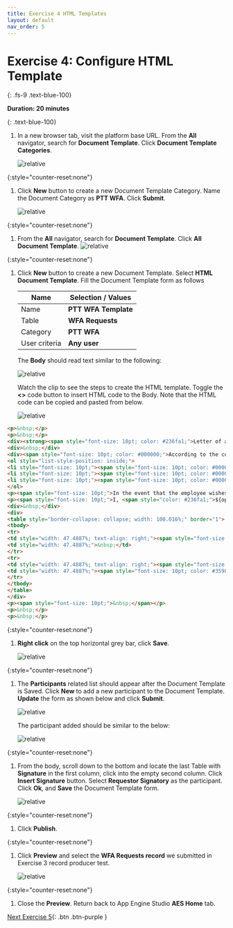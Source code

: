 ```yaml
---
title: Exercise 4 HTML Templates
layout: default
nav_order: 5
---
```


# Exercise 4: Configure HTML Template
{: .fs-9 .text-blue-100}

**Duration: 20 minutes**

{: .text-blue-100}
1.  In a new browser tab, visit the platform base URL.  From the **All** navigator, search for **Document Template**.  Click **Document Template Categories**. 

    ![relative](images/ex4/01.png)

{:style="counter-reset:none"}
1.  Click **New** button to create a new Document Template Category.  Name the Document Category as **PTT WFA**.  Click **Submit**.

    ![relative](images/ex4/02.png)

{:style="counter-reset:none"}
1.  From the **All** navigator, search for **Document Template**.  Click **All Document Template**. 
    ![relative](images/ex4/03.png)

{:style="counter-reset:none"}
1.  Click **New** button to create a new Document Template.  Select **HTML Document Template**.  Fill the Document Template form as follows

    Name | Selection / Values
    -------------- | --------------
    Name | **PTT WFA Template**
    Table | **WFA Requests**
    Category | **PTT WFA** 
    User criteria | **Any user** 
    
    The **Body** should read text similar to the following:

    ![relative](images/ex4/05.png)

    Watch the clip to see the steps to create the HTML template.  Toggle the **<>** code button to insert HTML code to the Body. Note that the HTML code can be copied and pasted from below. 
    
    ![relative](images/ex4/GIF02.gif)

```markdown
<p>&nbsp;</p>
<p>&nbsp;</p>
<div><strong><span style="font-size: 18pt; color: #236fa1;">Letter of agreement to work outside the workplace (Work from Anywhere : WFA)</span></strong></div>
<div>&nbsp;</div>
<div><span style="font-size: 10pt; color: #000000;">According to the company Has specified additional forms of work outside the workplace (WFAT) according to PTT Global Chemical Public Company Limited's regulations regarding Work from Arywhere: WFA ) 2023, the company would like to specify the WFA details for employees who meet the WFA criteria as follows: </span></div>
<ol style="list-style-position: inside;">
<li style="font-size: 10pt;"><span style="font-size: 10pt; color: #000000;">Rule one paragraph</span></li>
<li style="font-size: 10pt;"><span style="font-size: 10pt; color: #000000;">Rule two paragraph</span></li>
<li style="font-size: 10pt;"><span style="font-size: 10pt; color: #000000;">Rule three paragraph</span></li>
</ol>
<p><span style="font-size: 10pt;">In the event that the employee wishes to WFA according to the above details, please verify your information and sign:</span></p>
<p><span style="font-size: 10pt;">I, <span style="color: #236fa1;">${opened_by.name}</span>, of position <span style="color: #236fa1;">${opened_by.department}</span>, section <span style="color: #236fa1;">${opened_by.cost_center}, </span>would like to operate the <span style="color: #3598db;">${request_type} <span style="color: #000000;">between the start date of <span style="color: #236fa1;">${start_date}</span> and end date of <span style="color: #236fa1;">${end_date}</span>.&nbsp; </span></span>I acknowledge and understand the details of the WFA, technicians and I will comply with the WFA company requirements.<br /></span></p>
<div>&nbsp;</div>
<div>
<table style="border-collapse: collapse; width: 100.016%;" border="1">
<tbody>
<tr>
<td style="width: 47.4887%; text-align: right;"><span style="font-size: 10pt;">Signature</span></td>
<td style="width: 47.4887%;">&nbsp;</td>
</tr>
<tr>
<td style="width: 47.4887%; text-align: right;"><span style="font-size: 10pt;">Date</span></td>
<td style="width: 47.4887%;"><span style="font-size: 10pt; color: #3598db;">${Date}&nbsp;</span></td>
</tr>
</tbody>
</table>
</div>
<p><span style="font-size: 10pt;">&nbsp;</span></p>
<p>&nbsp;</p>
<p>&nbsp;</p>
```
    

{:style="counter-reset:none"}
1.  **Right click** on the top horizontal grey bar, click **Save**.

    ![relative](images/ex4/06.png)

{:style="counter-reset:none"}
1.  The **Participants** related list should appear after the Document Template is Saved. Click **New** to add a new participant to the Document Template. **Update** the form as shown below and click **Submit**.

    ![relative](images/ex4/07.png)

    The participant added should be similar to the below:

    ![relative](images/ex4/08.png)

{:style="counter-reset:none"}
1.  From the body, scroll down to the bottom and locate the last Table with **Signature** in the first column, click into the empty second column.  Click **Insert Signature** button.  Select **Requestor Signatory** as the participant.  Click **Ok**, and **Save** the Document Template form. 

    ![relative](images/ex4/GIF03.gif)

{:style="counter-reset:none"}
1.  Click **Publish**.

{:style="counter-reset:none"}
1.  Click **Preview** and select the **WFA Requests record** we submitted in Exercise 3 record producer test.  

    ![relative](images/ex4/09.png)

{:style="counter-reset:none"}
1.  Close the **Preview**.  Return back to App Engine Studio **AES Home** tab.



[Next Exercise 5](/pages/ex5.html){: .btn .btn-purple }
